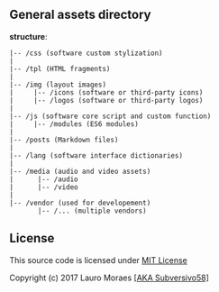 ## General assets directory

**structure**:


```none
|-- /css (software custom stylization)
|
|-- /tpl (HTML fragments)
|
|-- /img (layout images)
|     |-- /icons (software or third-party icons)
|     |-- /logos (software or third-party logos)
|
|-- /js (software core script and custom function)
|     |-- /modules (ES6 modules)
|
|-- /posts (Markdown files)
|
|-- /lang (software interface dictionaries)
|
|-- /media (audio and video assets)
|      |-- /audio
|      |-- /video
|
|-- /vendor (used for developement)
       |-- /... (multiple vendors)
```

## License

This source code is licensed under [MIT License](https://github.com/subversivo58/subversivo58.github.io/blob/master/LICENSE)

Copyright (c) 2017 Lauro Moraes [[AKA Subversivo58]](https://github.com/subversivo58)

